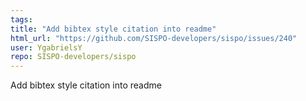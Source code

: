 ```yaml
---
tags: 
title: "Add bibtex style citation into readme"
html_url: "https://github.com/SISPO-developers/sispo/issues/240"
user: YgabrielsY
repo: SISPO-developers/sispo
---
```


Add bibtex style citation into readme